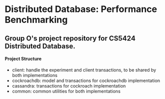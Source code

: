 # Distributed Database: Performance Benchmarking

## Group O's project repository for CS5424 Distributed Database.


#### Project Structure
- client: handle the experiment and client transactions, to be shared by both implementations
- cockroachdb: model and transactions for cockroachdb implementation
- cassandra: transactions for cockroach implementation
- common: common utilities for both implementations






